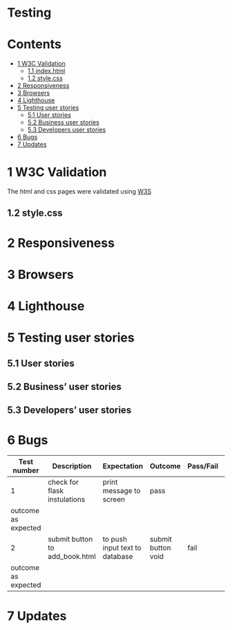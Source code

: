 # Testing 

# Contents

* [1 W3C Validation](#1-w3c-validation)
    * [1.1 index.html](#11-indexhtml)
     * [1.2 style.css](#12-stylecss)
* [2 Responsiveness](#2-responsiveness)
* [3 Browsers](#3-browsers)
* [4 Lighthouse](#4-lighthouse)
* [5 Testing user stories](#5-testing-user-stories)
    * [5.1 User stories](#51-user-stories)
    * [5.2 Business user stories](#52-business-user-stories)
    * [5.3 Developers user stories](#53-developers-user-stories)
* [6 Bugs](#5-bugs)
* [7 Updates](#7-Updates)

# 1 W3C Validation

The html and css pages were validated using [W3S](https://validator.w3.org/)


## 1.2 style.css

# 2 Responsiveness

# 3 Browsers

# 4 Lighthouse

# 5 Testing user stories

## 5.1 User stories

## 5.2 Business’ user stories

## 5.3 Developers’ user stories

# 6 Bugs

| Test number | Description | Expectation | Outcome | Pass/Fail | Comments |
| --- | --- | --- | --- | --- | --- |
| 1 | check for flask instulations | print message to screen | pass | 
outcome as expected |
| 2 | submit button to add_book.html | to push input text to database | submit button void| fail | 
outcome as expected |


# 7 Updates